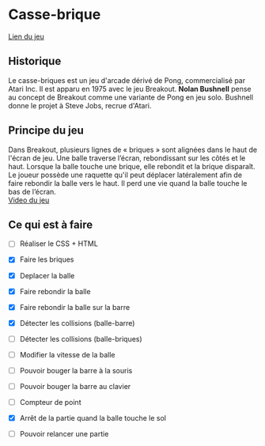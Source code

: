 # Casse-brique 

[Lien du jeu](https://hepl-mmi-2021-2022.github.io/projet-mmi-juin-Emilie-Colleye/)

## Historique 

Le casse-briques est un jeu d'arcade dérivé de Pong, commercialisé par Atari Inc. Il est apparu en 1975 avec le jeu Breakout.
**Nolan Bushnell** pense au concept de Breakout comme une variante de Pong en jeu solo. 
Bushnell donne le projet à Steve Jobs, recrue d'Atari.

## Principe du jeu 

Dans Breakout, plusieurs lignes de « briques » sont alignées dans le haut de l'écran de jeu. 
Une balle traverse l’écran, rebondissant sur les côtés et le haut. Lorsque la balle touche une brique, elle rebondit et la brique disparaît. 
Le joueur possède une raquette qu'il peut déplacer latéralement afin de faire rebondir la balle vers le haut. Il perd une vie quand la balle touche le bas de l’écran. \
[Video du jeu](https://www.youtube.com/watch?v=hW7Sg5pXAok)


## Ce qui est à faire 

- [ ] Réaliser le CSS + HTML
- [x] Faire les briques
- [x] Deplacer la balle
- [x] Faire rebondir la balle
- [x] Faire rebondir la balle sur la barre
- [x] Détecter les collisions (balle-barre)
- [ ] Détecter les collisions (balle-briques)
- [ ] Modifier la vitesse de la balle
- [ ] Pouvoir bouger la barre à la souris
- [ ] Pouvoir bouger la barre au clavier
- [ ] Compteur de point
- [x] Arrêt de la partie quand la balle touche le sol
- [ ] Pouvoir relancer une partie

